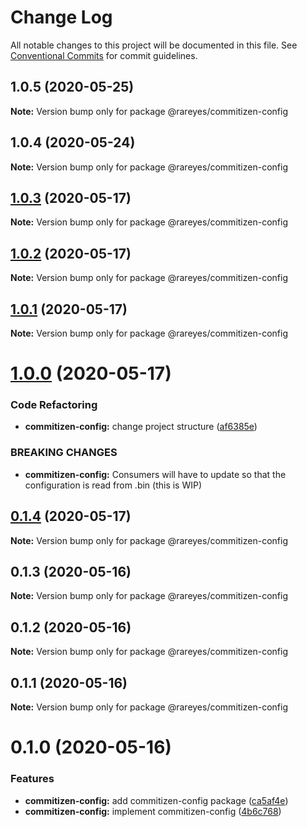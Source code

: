 # Change Log

All notable changes to this project will be documented in this file.
See [Conventional Commits](https://conventionalcommits.org) for commit guidelines.

## 1.0.5 (2020-05-25)

**Note:** Version bump only for package @rareyes/commitizen-config





## 1.0.4 (2020-05-24)

**Note:** Version bump only for package @rareyes/commitizen-config





## [1.0.3](https://github.com/rareyesdev/toolbox/compare/@rareyes/commitizen-config@1.0.2...@rareyes/commitizen-config@1.0.3) (2020-05-17)

**Note:** Version bump only for package @rareyes/commitizen-config





## [1.0.2](https://github.com/rareyesdev/toolbox/compare/@rareyes/commitizen-config@1.0.1...@rareyes/commitizen-config@1.0.2) (2020-05-17)

**Note:** Version bump only for package @rareyes/commitizen-config





## [1.0.1](https://github.com/rareyesdev/toolbox/compare/@rareyes/commitizen-config@1.0.0...@rareyes/commitizen-config@1.0.1) (2020-05-17)

**Note:** Version bump only for package @rareyes/commitizen-config





# [1.0.0](https://github.com/rareyesdev/toolbox/compare/@rareyes/commitizen-config@0.1.4...@rareyes/commitizen-config@1.0.0) (2020-05-17)


### Code Refactoring

* **commitizen-config:** change project structure ([af6385e](https://github.com/rareyesdev/toolbox/commit/af6385e4802098a1a28a472e4c8663d49005c816))


### BREAKING CHANGES

* **commitizen-config:** Consumers will have to update so that the configuration is read from .bin (this is
WIP)





## [0.1.4](https://github.com/rareyesdev/toolbox/compare/@rareyes/commitizen-config@0.1.3...@rareyes/commitizen-config@0.1.4) (2020-05-17)

**Note:** Version bump only for package @rareyes/commitizen-config





## 0.1.3 (2020-05-16)

**Note:** Version bump only for package @rareyes/commitizen-config





## 0.1.2 (2020-05-16)

**Note:** Version bump only for package @rareyes/commitizen-config





## 0.1.1 (2020-05-16)

**Note:** Version bump only for package @rareyes/commitizen-config





# 0.1.0 (2020-05-16)


### Features

* **commitizen-config:** add commitizen-config package ([ca5af4e](https://github.com/rareyesdev/toolbox/commit/ca5af4e63de52a940997087c3627410f10397068))
* **commitizen-config:** implement commitizen-config ([4b6c768](https://github.com/rareyesdev/toolbox/commit/4b6c768a76ad2fab2de3f3edf8350b9bc48a559b))

